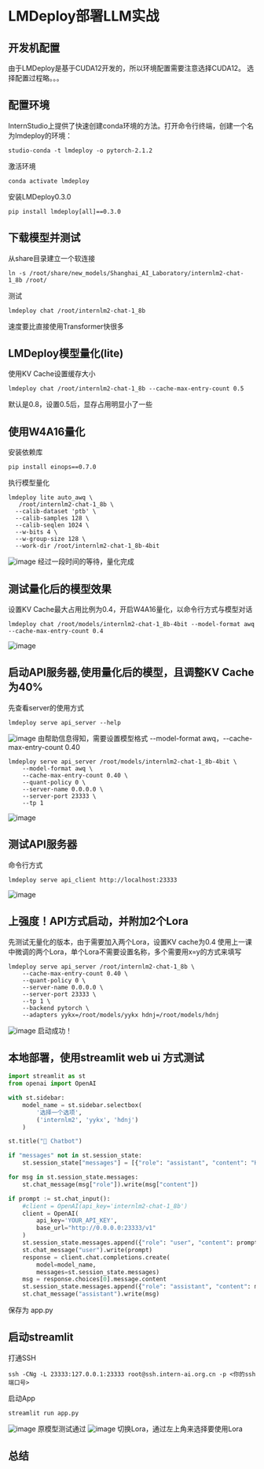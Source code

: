 # LMDeploy部署LLM实战

## 开发机配置
由于LMDeploy是基于CUDA12开发的，所以环境配置需要注意选择CUDA12。
选择配置过程略。。。

## 配置环境
InternStudio上提供了快速创建conda环境的方法。打开命令行终端，创建一个名为lmdeploy的环境：
```shall
studio-conda -t lmdeploy -o pytorch-2.1.2
```
激活环境
```shall
conda activate lmdeploy
```

安装LMDeploy0.3.0
```shall
pip install lmdeploy[all]==0.3.0
```

## 下载模型并测试
从share目录建立一个软连接
```shall
ln -s /root/share/new_models/Shanghai_AI_Laboratory/internlm2-chat-1_8b /root/
```

测试
```shall
lmdeploy chat /root/internlm2-chat-1_8b
```
速度要比直接使用Transformer快很多

## LMDeploy模型量化(lite)
使用KV Cache设置缓存大小
```shall
lmdeploy chat /root/internlm2-chat-1_8b --cache-max-entry-count 0.5
```
默认是0.8，设置0.5后，显存占用明显小了一些

## 使用W4A16量化
安装依赖库
```shall
pip install einops==0.7.0
```

执行模型量化
```shall
lmdeploy lite auto_awq \
   /root/internlm2-chat-1_8b \
  --calib-dataset 'ptb' \
  --calib-samples 128 \
  --calib-seqlen 1024 \
  --w-bits 4 \
  --w-group-size 128 \
  --work-dir /root/internlm2-chat-1_8b-4bit
```
![image](images/tuorial5_1.png)
经过一段时间的等待，量化完成

## 测试量化后的模型效果
设置KV Cache最大占用比例为0.4，开启W4A16量化，以命令行方式与模型对话
```shall
lmdeploy chat /root/models/internlm2-chat-1_8b-4bit --model-format awq --cache-max-entry-count 0.4
```
![image](images/tuorial5_2.png)

## 启动API服务器,使用量化后的模型，且调整KV Cache为40%
先查看server的使用方式
```shall
lmdeploy serve api_server --help
```
![image](images/tuorial5_3.png)
由帮助信息得知，需要设置模型格式 --model-format awq，--cache-max-entry-count 0.40

```shall
lmdeploy serve api_server /root/models/internlm2-chat-1_8b-4bit \
    --model-format awq \
    --cache-max-entry-count 0.40 \
    --quant-policy 0 \
    --server-name 0.0.0.0 \
    --server-port 23333 \
    --tp 1
```
![image](images/tuorial5_4.png)

## 测试API服务器
命令行方式
```shall
lmdeploy serve api_client http://localhost:23333
```
![image](images/tuorial5_5.png)

## 上强度！API方式启动，并附加2个Lora
先测试无量化的版本，由于需要加入两个Lora，设置KV cache为0.4
使用上一课中微调的两个Lora，单个Lora不需要设置名称，多个需要用x=y的方式来填写
```shall
lmdeploy serve api_server /root/internlm2-chat-1_8b \
    --cache-max-entry-count 0.40 \
    --quant-policy 0 \
    --server-name 0.0.0.0 \
    --server-port 23333 \
    --tp 1 \
    --backend pytorch \
    --adapters yykx=/root/models/yykx hdnj=/root/models/hdnj
```
![image](images/tuorial5_6.png)
启动成功！

## 本地部署，使用streamlit web ui 方式测试
```python
import streamlit as st
from openai import OpenAI

with st.sidebar:
    model_name = st.sidebar.selectbox(
        '选择一个选项',
        ('internlm2', 'yykx', 'hdnj')
    )

st.title("💬 Chatbot")

if "messages" not in st.session_state:
    st.session_state["messages"] = [{"role": "assistant", "content": "How can I help you?"}]

for msg in st.session_state.messages:
    st.chat_message(msg["role"]).write(msg["content"])

if prompt := st.chat_input():
    #client = OpenAI(api_key='internlm2-chat-1_8b')
    client = OpenAI(
        api_key='YOUR_API_KEY',
        base_url="http://0.0.0.0:23333/v1"
    )
    st.session_state.messages.append({"role": "user", "content": prompt})
    st.chat_message("user").write(prompt)
    response = client.chat.completions.create(
        model=model_name,
        messages=st.session_state.messages)
    msg = response.choices[0].message.content
    st.session_state.messages.append({"role": "assistant", "content": msg})
    st.chat_message("assistant").write(msg)
```
保存为 app.py
## 启动streamlit
打通SSH
```shall
ssh -CNg -L 23333:127.0.0.1:23333 root@ssh.intern-ai.org.cn -p <你的ssh端口号>
```
启动App
```shall
streamlit run app.py
```
![image](images/tuorial5_7.png)
原模型测试通过
![image](images/tuorial5_8.png)
切换Lora，通过左上角来选择要使用Lora
## 总结
```